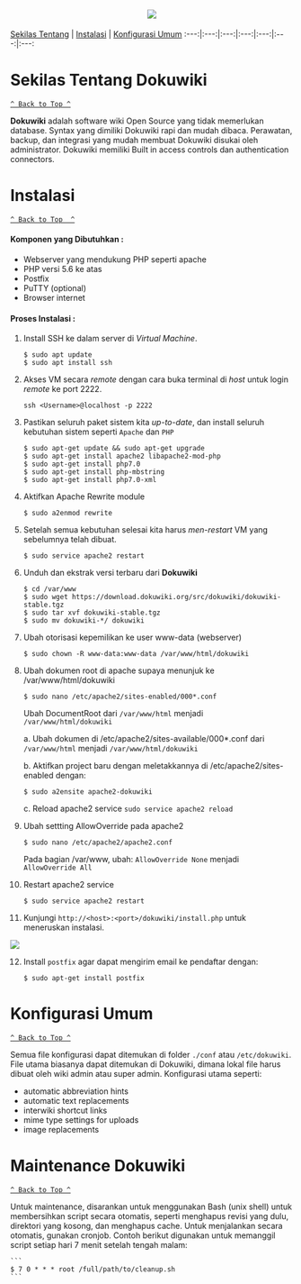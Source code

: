 <h1 align="center"><img src="https://tr4.cbsistatic.com/hub/i/r/2013/10/04/f874e321-e469-4527-be52-9a568fa20d8d/resize/770x/af17703c07c5ff25c9f4c64b36aba944/dokuwiki.logo.jpg"></h1>

[Sekilas Tentang](#sekilas-tentang) | [Instalasi](#instalasi) | [Konfigurasi Umum](#konfigurasi-umum)
:---:|:---:|:---:|:---:|:---:|:---:|:---:



# Sekilas Tentang Dokuwiki
[`^ Back to Top ^`](#)

**Dokuwiki** adalah software wiki Open Source yang tidak memerlukan database. Syntax yang dimiliki Dokuwiki rapi dan mudah dibaca. Perawatan, backup, dan integrasi yang mudah membuat Dokuwiki disukai oleh administrator. Dokuwiki memiliki Built in access controls dan authentication connectors.

# Instalasi
[`^ Back to Top  ^`](#)

#### Komponen yang Dibutuhkan :
- Webserver yang mendukung PHP seperti apache
- PHP versi 5.6 ke atas
- Postfix
- PuTTY (optional)
- Browser internet

#### Proses Instalasi :
1. Install SSH ke dalam server di *Virtual Machine*.
    ```
    $ sudo apt update
    $ sudo apt install ssh
    ```

2. Akses VM secara *remote* dengan cara buka terminal di *host* untuk login *remote* ke port 2222.
	```
    ssh <Username>@localhost -p 2222
	```
    
3. Pastikan seluruh paket sistem kita *up-to-date*, dan install seluruh kebutuhan sistem seperti `Apache` dan `PHP`
    ```
   $ sudo apt-get update && sudo apt-get upgrade
   $ sudo apt-get install apache2 libapache2-mod-php
   $ sudo apt-get install php7.0
   $ sudo apt-get install php-mbstring
   $ sudo apt-get install php7.0-xml
	```

4. Aktifkan Apache Rewrite module
 	```
    $ sudo a2enmod rewrite
    ```

5. Setelah semua kebutuhan selesai kita harus *men-restart* VM yang sebelumnya telah dibuat.
	```
    $ sudo service apache2 restart
    ```
    
6. Unduh dan ekstrak versi terbaru dari **Dokuwiki**
	```
    $ cd /var/www
    $ sudo wget https://download.dokuwiki.org/src/dokuwiki/dokuwiki-stable.tgz
    $ sudo tar xvf dokuwiki-stable.tgz
    $ sudo mv dokuwiki-*/ dokuwiki
    ```

7. Ubah otorisasi kepemilikan ke user www-data (webserver)
    ```
    $ sudo chown -R www-data:www-data /var/www/html/dokuwiki
    ```

8. Ubah dokumen root di apache supaya menunjuk ke /var/www/html/dokuwiki
    ```
    $ sudo nano /etc/apache2/sites-enabled/000*.conf
    ```
    Ubah DocumentRoot dari `/var/www/html` menjadi `/var/www/html/dokuwiki`
    
    a. Ubah dokumen di /etc/apache2/sites-available/000*.conf dari `/var/www/html` menjadi `/var/www/html/dokuwiki`
    
    b. Aktifkan project baru dengan meletakkannya di /etc/apache2/sites-enabled dengan:
    ```
    $ sudo a2ensite apache2-dokuwiki
    ```
    
    c. Reload apache2 service
    `sudo service apache2 reload`

9.	Ubah settting AllowOverride pada apache2
    ```
    $ sudo nano /etc/apache2/apache2.conf
    ```
    Pada bagian /var/www, ubah:
    `AllowOverride None` menjadi `AllowOverride All`

10. Restart apache2 service
 
    ```
    $ sudo service apache2 restart
    ```

11. Kunjungi `http://<host>:<port>/dokuwiki/install.php` untuk meneruskan instalasi.
<img src="https://imh01-inmotionhosting1.netdna-ssl.com/support/images/stories/edu/dokuwiki/101/install-dokuwiki-manually/install-dokuwiki-manually-2.gif">

12. Install `postfix` agar dapat mengirim email ke pendaftar dengan:
    ```
    $ sudo apt-get install postfix
	```
    
# Konfigurasi Umum
[`^ Back to Top ^`](#)

Semua file konfigurasi dapat ditemukan di folder `./conf` atau `/etc/dokuwiki`.
File utama biasanya dapat ditemukan di Dokuwiki, dimana lokal file harus dibuat oleh wiki admin atau super admin. Konfigurasi utama seperti:
- automatic abbreviation hints
- automatic text replacements
- interwiki shortcut links
- mime type settings for uploads
- image replacements

# Maintenance Dokuwiki
[`^ Back to Top ^`](#)

Untuk maintenance, disarankan untuk menggunakan Bash (unix shell) untuk membersihkan script secara otomatis, seperti menghapus revisi yang dulu, direktori yang kosong, dan menghapus cache. Untuk menjalankan secara otomatis, gunakan cronjob. Contoh berikut digunakan untuk memanggil script setiap hari 7 menit setelah tengah malam:

	```
	$ 7 0 * * * root /full/path/to/cleanup.sh
	```


